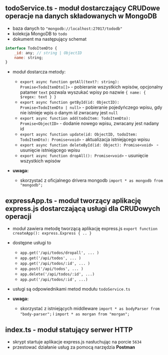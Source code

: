 ## todoService.ts - moduł dostarczający CRUDowe operacje na danych składowanych w MongoDB

- baza danych to `"mongodb://localhost:27017/tododb"`
- kolekcja MongoDB to `todo`
- dokument ma następujący schemat 

```javascript
interface TodoItemDto {
    _id: any; // string | ObjectID
    name: string;
}
```

- moduł dostarcza metody:
    - `export async function getAll(text?: string): Promise<TodoItemDto[]>` - pobieranie wszystkich wpisów, opcjonalny patamer `text` pozwala wyszukać wpisy po nazwie `{ name: { $regex: text } }`
    - `export async function getById(id: ObjectID): Promise<TodoItemDto | null>` - pobieranie pojedyńczego wpisu, gdy nie istnieje wpis o danym id zwracany jest `null`
    - `export async function add(todoItem: TodoItemDto): Promise<ObjectID>` - dodanie nowego wpisu, zwracany jest nadany id
    - `export async function update(id: ObjectID, todoItem: TodoItemDto): Promise<void>` - aktualizacja istniejącego wpisu
    - `export async function deleteById(id: Object): Promise<void> ` - usunięcie istniejącego wpisu
    - `export async function dropAll(): Promise<void>` - usunięcie wszystkich wpisów

- **uwaga:**
    - skorzystać z oficjalnego drivera mongodb `import * as mongodb from "mongodb";`




## expressApp.ts - moduł tworzący aplikację express.js dostarczającą usługi dla CRUDowych operacji

- moduł zawiera metodę tworzącą aplikację express.js `export function createApp(): express.Express { .. }`
- dostępne usługi to
    - `app.get('/api/todos/dropall', ... )`
    - `app.get('/api/todos', ... )`
    - `app.get('/api/todos/:id', ... )`
    - `app.post('/api/todos', ... )`
    - `app.delete('/api/todos/:id', ...)`
    - `app.put('/api/todos/:id', ...)`
- usługi są odpowiednikami metod modułu `todoService.ts`

- **uwaga:**
    - skorzystać z istniejących middleware `import * as bodyParser from "body-parser";` i 
`import * as morgan from "morgan";`




## index.ts - moduł statujący serwer HTTP

- skrypt startuje aplikacje express.js nasłuchując na porcie `5634`
- przestować działanie usług za pomocą narzędzia **Postman**